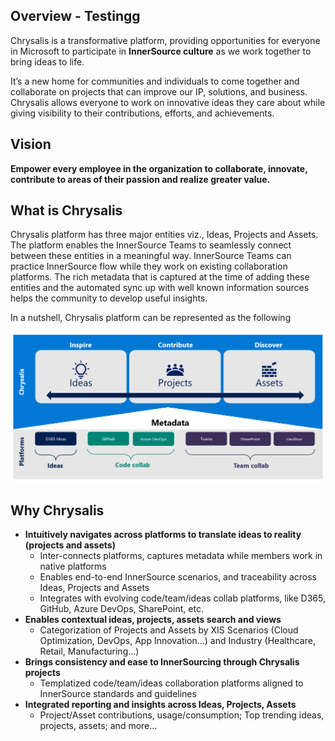## Overview  - Testingg

Chrysalis is a transformative platform, providing opportunities for everyone in Microsoft to participate in **InnerSource culture** as we work together to bring ideas to life.

It’s a new home for communities and individuals to come together and collaborate on projects that can improve our IP, solutions, and business. Chrysalis allows everyone to work on innovative ideas they care about while giving visibility to their contributions, efforts, and achievements.

## Vision

**Empower every employee in the organization to collaborate, innovate, contribute to areas of their passion and realize greater value​.**

## What is Chrysalis

Chrysalis platform has three major entities viz., Ideas, Projects and Assets. The platform enables the InnerSource Teams to seamlessly connect between these entities in a meaningful way. InnerSource Teams can practice InnerSource flow while they work on existing collaboration platforms.  The rich metadata that is captured at the time of adding these entities and the automated sync up with well known information sources helps the community to develop useful insights.

In a nutshell, Chrysalis platform can be represented as the following

![ChrysalisExperience.PNG](media/ChrysalisExperience.PNG)
 

## Why Chrysalis

- **Intuitively navigates across platforms to translate ideas to reality (projects and assets)**
  - Inter-connects platforms, captures metadata while members work in native platforms
  - Enables end-to-end InnerSource scenarios, and traceability across Ideas, Projects and Assets
  - Integrates with evolving code/team/ideas collab platforms, like D365, GitHub, Azure DevOps, SharePoint, etc.
- **Enables contextual ideas, projects, assets search and views**
  - Categorization of Projects and Assets by XIS Scenarios (Cloud Optimization, DevOps, App Innovation…) and Industry (Healthcare, Retail, Manufacturing…)
- **Brings consistency and ease to InnerSourcing through Chrysalis projects** 
  - Templatized code/team/ideas collaboration platforms aligned to InnerSource standards and guidelines
- **Integrated reporting and insights across Ideas, Projects, Assets**
  - Project/Asset contributions, usage/consumption; Top trending ideas, projects, assets; and more…
</br>
</br>
</br>

    


